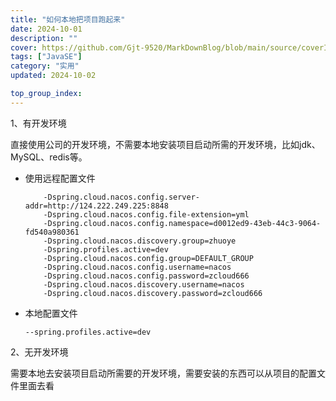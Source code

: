 ```yaml
---
title: "如何本地把项目跑起来"
date: 2024-10-01
description: ""
cover: https://github.com/Gjt-9520/MarkDownBlog/blob/main/source/coverImages/Aimage-135/Aimage12.jpg?raw=true
tags: ["JavaSE"]
category: "实用"
updated: 2024-10-02

top_group_index:
---
```


1、有开发环境

​     直接使用公司的开发环境，不需要本地安装项目启动所需的开发环境，比如jdk、MySQL、redis等。

   * 使用远程配置文件

     ```
         -Dspring.cloud.nacos.config.server-addr=http://124.222.249.225:8848
         -Dspring.cloud.nacos.config.file-extension=yml
         -Dspring.cloud.nacos.config.namespace=d0012ed9-43eb-44c3-9064-fd540a980361
         -Dspring.cloud.nacos.discovery.group=zhuoye  
         -Dspring.profiles.active=dev
         -Dspring.cloud.nacos.config.group=DEFAULT_GROUP
         -Dspring.cloud.nacos.config.username=nacos
         -Dspring.cloud.nacos.config.password=zcloud666
         -Dspring.cloud.nacos.discovery.username=nacos
         -Dspring.cloud.nacos.discovery.password=zcloud666
     ```

     

   * 本地配置文件

     ```
     --spring.profiles.active=dev
     ```

     

2、无开发环境

​     需要本地去安装项目启动所需要的开发环境，需要安装的东西可以从项目的配置文件里面去看